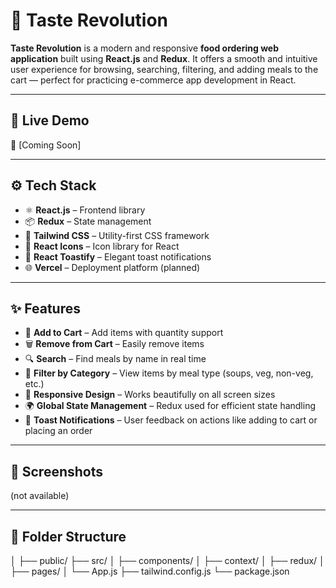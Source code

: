 # 🍔 Taste Revolution

**Taste Revolution** is a modern and responsive **food ordering web application** built using **React.js** and **Redux**. It offers a smooth and intuitive user experience for browsing, searching, filtering, and adding meals to the cart — perfect for practicing e-commerce app development in React.

---

## 🚀 Live Demo

🔗 [Coming Soon]

---

## ⚙️ Tech Stack

- ⚛️ **React.js** – Frontend library
- 📦 **Redux** – State management
- 💨 **Tailwind CSS** – Utility-first CSS framework
- 🎯 **React Icons** – Icon library for React
- 🔔 **React Toastify** – Elegant toast notifications
- 🌐 **Vercel** – Deployment platform (planned)

---

## ✨ Features

- 🛒 **Add to Cart** – Add items with quantity support  
- 🗑️ **Remove from Cart** – Easily remove items  
- 🔍 **Search** – Find meals by name in real time  
- 🎯 **Filter by Category** – View items by meal type (soups, veg, non-veg, etc.)  
- 📱 **Responsive Design** – Works beautifully on all screen sizes  
- 🌍 **Global State Management** – Redux used for efficient state handling  
- 🔔 **Toast Notifications** – User feedback on actions like adding to cart or placing an order  

---

## 📸 Screenshots

(not available)

---

## 📁 Folder Structure

│ ├── public/ ├── src/ │ ├── components/ │ ├── context/ │ ├── redux/ │ ├── pages/ │ └── App.js ├── tailwind.config.js └── package.json
